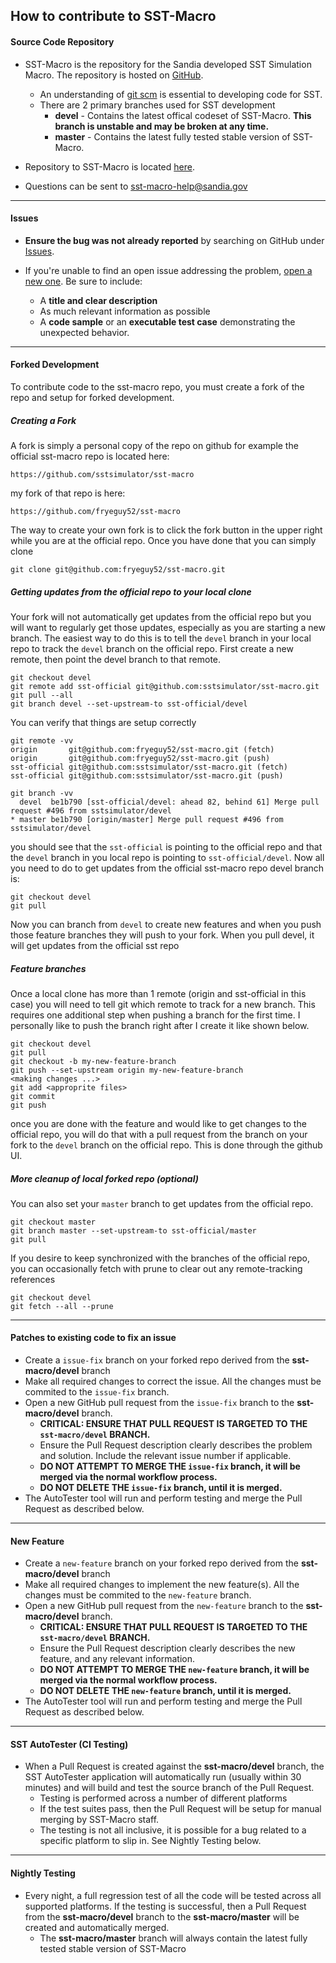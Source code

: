 ## How to contribute to SST-Macro

#### **Source Code Repository**

* SST-Macro is the repository for the Sandia developed SST Simulation Macro.  The repository is hosted on [GitHub](https://github.com).
   * An understanding of [git scm](https://git-scm.com/) is essential to developing code for SST.
   * There are 2 primary branches used for SST development
      * **devel** - Contains the latest offical codeset of SST-Macro.  **This branch is unstable and may be broken at any time.**
      * **master** - Contains the latest fully tested stable version of SST-Macro.

* Repository to SST-Macro is located [here](https://github.com/sstsimulator/sst-macro).
* Questions can be sent to sst-macro-help@sandia.gov

---

#### **Issues**

* **Ensure the bug was not already reported** by searching on GitHub under [Issues](https://github.com/sstsimulator/sst-macro/issues).

* If you're unable to find an open issue addressing the problem, [open a new one](https://github.com/sstsimulator/sst-macro/issues/new). Be sure to include:
   * A **title and clear description**
   * As much relevant information as possible
   * A **code sample** or an **executable test case** demonstrating the unexpected behavior.

---

#### **Forked Development**

To contribute code to the sst-macro repo, you must create a fork of the repo and setup for forked development.

##### Creating a Fork
A fork is simply a personal copy of the repo on github for example the official sst-macro repo is located here:

`https://github.com/sstsimulator/sst-macro`

my fork of that repo is here:

`https://github.com/fryeguy52/sst-macro`


The way to create your own fork is to click the fork button in the upper right while you are at the official repo. Once you have done that you can simply clone

```
git clone git@github.com:fryeguy52/sst-macro.git
```

##### Getting updates from the official repo to your local clone

Your fork will not automatically get updates from the official repo but you will want to regularly get those updates, especially as you are starting a new branch. The easiest way to do this is to tell the `devel` branch in your local repo to track the `devel` branch on the official repo. First create a new remote, then point the devel branch to that remote.

```
git checkout devel
git remote add sst-official git@github.com:sstsimulator/sst-macro.git
git pull --all
git branch devel --set-upstream-to sst-official/devel
```
You can verify that things are setup correctly

```
git remote -vv
origin       git@github.com:fryeguy52/sst-macro.git (fetch)
origin       git@github.com:fryeguy52/sst-macro.git (push)
sst-official git@github.com:sstsimulator/sst-macro.git (fetch)
sst-official git@github.com:sstsimulator/sst-macro.git (push)

git branch -vv
  devel  be1b790 [sst-official/devel: ahead 82, behind 61] Merge pull request #496 from sstsimulator/devel
* master be1b790 [origin/master] Merge pull request #496 from sstsimulator/devel
```
you should see that the `sst-official` is pointing to the official repo and that the `devel` branch in you local repo is pointing to `sst-official/devel`. Now all you need to do to get updates from the official sst-macro repo devel branch is:

```
git checkout devel
git pull
```

Now you can branch from `devel` to create new features and when you push those feature branches they will push to your fork. When you pull devel, it will get updates from the official sst repo

##### Feature branches
Once a local clone has more than 1 remote (origin and sst-official in this case) you will need to tell git which remote to track for a new branch.  This requires one additional step when pushing a branch for the first time.  I personally like to push the branch right after I create it like shown below.

```
git checkout devel
git pull
git checkout -b my-new-feature-branch
git push --set-upstream origin my-new-feature-branch
<making changes ...>
git add <approprite files>
git commit
git push
```

once you are done with the feature and would like to get changes to the official repo, you will do that with a pull request from the branch on your fork to the `devel` branch on the official repo. This is done through the github UI.

##### More cleanup of local forked repo (optional)
You can also set your `master` branch to get updates from the official repo.

```
git checkout master
git branch master --set-upstream-to sst-official/master
git pull
```

If you desire to keep synchronized with the branches of the official repo, you can occasionally fetch with prune to clear out any remote-tracking references

```
git checkout devel
git fetch --all --prune
```

---

#### **Patches to existing code to fix an issue**

* Create a `issue-fix` branch on your forked repo derived from the **sst-macro/devel** branch
* Make all required changes to correct the issue. All the changes must be commited to the `issue-fix` branch.
* Open a new GitHub pull request from the `issue-fix` branch to the **sst-macro/devel** branch.
   * **CRITICAL: ENSURE THAT PULL REQUEST IS TARGETED TO THE `sst-macro/devel` BRANCH.**
   * Ensure the Pull Request description clearly describes the problem and solution. Include the relevant issue number if applicable.
   *  **DO NOT ATTEMPT TO MERGE THE `issue-fix` branch, it will be merged via the normal workflow process.**
   *  **DO NOT DELETE THE `issue-fix` branch, until it is merged.**
* The AutoTester tool will run and perform testing and merge the Pull Request as described below.

---

#### **New Feature**

* Create a `new-feature` branch on your forked repo derived from the **sst-macro/devel** branch
* Make all required changes to implement the new feature(s). All the changes must be commited to the `new-feature` branch.
* Open a new GitHub pull request from the `new-feature` branch to the **sst-macro/devel** branch.
   * **CRITICAL: ENSURE THAT PULL REQUEST IS TARGETED TO THE `sst-macro/devel` BRANCH.**
   * Ensure the Pull Request description clearly describes the new feature, and any relevant information.
   *  **DO NOT ATTEMPT TO MERGE THE `new-feature` branch, it will be merged via the normal workflow process.**
   *  **DO NOT DELETE THE `new-feature` branch, until it is merged.**
* The AutoTester tool will run and perform testing and merge the Pull Request as described below.

---

#### **SST AutoTester (CI Testing)**

* When a Pull Request is created against the **sst-macro/devel** branch, the SST AutoTester application will automatically run (usually within 30 minutes) and will build and test the source branch of the Pull Request.
   * Testing is performed across a number of different platforms
   * If the test suites pass, then the Pull Request will be setup for manual merging by SST-Macro staff.
   * The testing is not all inclusive, it is possible for a bug related to a specific platform to slip in.  See Nightly Testing below.

---

#### **Nightly Testing**

* Every night, a full regression test of all the code will be tested across all supported platforms.  If the testing is successful, then a Pull Request from the **sst-macro/devel** branch to the **sst-macro/master** will be created and automatically merged.
   * The **sst-macro/master** branch will always contain the latest fully tested stable version of SST-Macro



